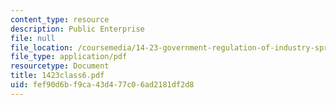 ```yaml
---
content_type: resource
description: Public Enterprise
file: null
file_location: /coursemedia/14-23-government-regulation-of-industry-spring-2003/fef90d6bf9ca43d477c06ad2181df2d8_1423class6.pdf
file_type: application/pdf
resourcetype: Document
title: 1423class6.pdf
uid: fef90d6b-f9ca-43d4-77c0-6ad2181df2d8
---
```

